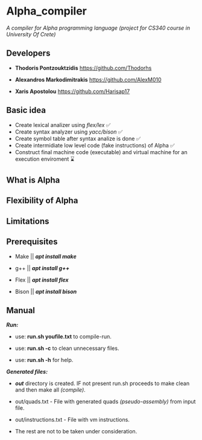 # Alpha_compiler
*A compiler for *Alpha* programming language (project for CS340 course in University Of Crete)*
## Developers

- **Thodoris Pontzouktzidis** https://github.com/Thodorhs

- **Alexandros Markodimitrakis** https://github.com/AlexM010

- **Xaris Apostolou** https://github.com/Harisap17

## Basic idea
- Create lexical analizer using *flex/lex*  ✅
- Create syntax analyzer using *yacc/bison* ✅
- Create symbol table after syntax analize is done  ✅
- Create intermidiate low level code (fake instructions) of Alpha ✅
- Construct final machine code (executable) and virtual machine for an execution enviroment ⌛
## What is Alpha
## Flexibility of Alpha
## Limitations
## Prerequisites
- Make || ***apt install make***

- g++ || ***apt install g++***

- Flex || ***apt install flex***

- Bison || ***apt install bison***

## Manual
***Run:***
- use: **run.sh youfile.txt** to compile-run.

- use: **run.sh -c** to clean unnecessary files.

- use: **run.sh -h** for help.

***Generated files:***
- ***out*** directory is created. IF not present run.sh proceeds to make clean and then make all *(compile)*.

- out/quads.txt - File with generated quads *(pseudo-assembly)* from input file.

- out/instructions.txt -  File with vm instructions.

- The rest are not to be taken under consideration.

